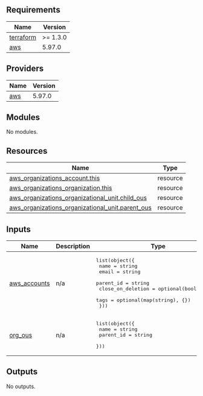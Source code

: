<!-- BEGIN_TF_DOCS -->
## Requirements

| Name | Version |
|------|---------|
| <a name="requirement_terraform"></a> [terraform](#requirement\_terraform) | >= 1.3.0 |
| <a name="requirement_aws"></a> [aws](#requirement\_aws) | 5.97.0 |

## Providers

| Name | Version |
|------|---------|
| <a name="provider_aws"></a> [aws](#provider\_aws) | 5.97.0 |

## Modules

No modules.

## Resources

| Name | Type |
|------|------|
| [aws_organizations_account.this](https://registry.terraform.io/providers/hashicorp/aws/5.97.0/docs/resources/organizations_account) | resource |
| [aws_organizations_organization.this](https://registry.terraform.io/providers/hashicorp/aws/5.97.0/docs/resources/organizations_organization) | resource |
| [aws_organizations_organizational_unit.child_ous](https://registry.terraform.io/providers/hashicorp/aws/5.97.0/docs/resources/organizations_organizational_unit) | resource |
| [aws_organizations_organizational_unit.parent_ous](https://registry.terraform.io/providers/hashicorp/aws/5.97.0/docs/resources/organizations_organizational_unit) | resource |

## Inputs

| Name | Description | Type | Default | Required |
|------|-------------|------|---------|:--------:|
| <a name="input_aws_accounts"></a> [aws\_accounts](#input\_aws\_accounts) | n/a | <pre>list(object({<br>    name              = string<br>    email             = string<br>    parent_id         = string<br>    close_on_deletion = optional(bool, false)<br>    tags              = optional(map(string), {})<br>  }))</pre> | n/a | yes |
| <a name="input_org_ous"></a> [org\_ous](#input\_org\_ous) | n/a | <pre>list(object({<br>    name      = string<br>    parent_id = string<br>  }))</pre> | n/a | yes |

## Outputs

No outputs.
<!-- END_TF_DOCS -->